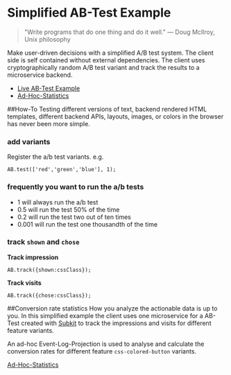 # Simplified AB-Test Example

> "Write programs that do one thing and do it well." — Doug McIlroy, Unix philosophy 

Make user-driven decisions with a simplified A/B test system. The client side is self contained without external dependencies. The client uses cryptographically random A/B test variant and track the results to a microservice backend.

* [Live AB-Test Example](http://mikebild.github.io/ab-test-example)
* [Ad-Hoc-Statistics](https://demoabtest.subkit.io/api/AB-css-colored-button-stats)

##How-To 
Testing different versions of text, backend rendered HTML templates, different backend APIs, layouts, images, or colors in the browser has never been more simple.

### add variants
Register the a/b test variants. e.g.

```
AB.test(['red','green','blue'], 1);
```

### frequently you want to run the a/b tests
* 1 will always run the a/b test
* 0.5 will run the test 50% of the time
* 0.2 will run the test two out of ten times
* 0.001 will run the test one thousandth of the time

### track `shown` and `chose`

**Track impression**

```
AB.track({shown:cssClass});
```

**Track visits**

```
AB.track({chose:cssClass});
```

##Conversion rate statistics
How you analyze the actionable data is up to you. In this simplified example the client uses one microservice for a AB-Test created with [Subkit](http://subkit.io) to track the impressions and visits for different feature variants.

An ad-hoc Event-Log-Projection is used to analyse and calculate the conversion rates for different feature `css-colored-button` variants.

[Ad-Hoc-Statistics](https://demoabtest.subkit.io/api/AB-css-colored-button-stats)
